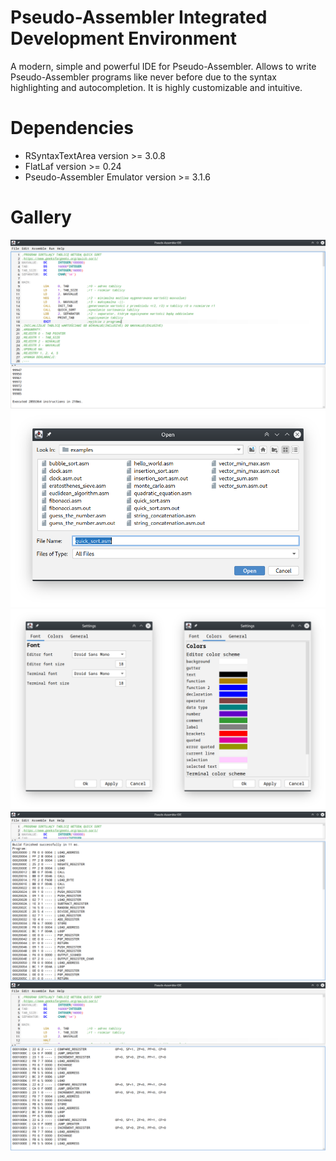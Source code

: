 # Pseudo-Assembler Integrated Development Environment
A modern, simple and powerful IDE for Pseudo-Assembler. 
Allows to write Pseudo-Assembler programs like never before due to the syntax highlighting and autocompletion.
It is highly customizable and intuitive.
# Dependencies
- RSyntaxTextArea version >= 3.0.8
- FlatLaf version >= 0.24
- Pseudo-Assembler Emulator version >= 3.1.6
# Gallery
![PAIDE_01](https://raw.githubusercontent.com/tomasz-herman/PseudoAssemblerIDE/master/gallery/PAIDE_01.png)
![PAIDE_02](https://raw.githubusercontent.com/tomasz-herman/PseudoAssemblerIDE/master/gallery/PAIDE_02.png)
![PAIDE_03](https://raw.githubusercontent.com/tomasz-herman/PseudoAssemblerIDE/master/gallery/PAIDE_03.png)
![PAIDE_04](https://raw.githubusercontent.com/tomasz-herman/PseudoAssemblerIDE/master/gallery/PAIDE_04.png)
![PAIDE_05](https://raw.githubusercontent.com/tomasz-herman/PseudoAssemblerIDE/master/gallery/PAIDE_05.png)